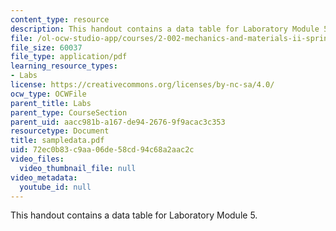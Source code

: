 ```yaml
---
content_type: resource
description: This handout contains a data table for Laboratory Module 5.
file: /ol-ocw-studio-app/courses/2-002-mechanics-and-materials-ii-spring-2004/72ec0b83c9aa06de58cd94c68a2aac2c_sampledata.pdf
file_size: 60037
file_type: application/pdf
learning_resource_types:
- Labs
license: https://creativecommons.org/licenses/by-nc-sa/4.0/
ocw_type: OCWFile
parent_title: Labs
parent_type: CourseSection
parent_uid: aacc981b-a167-de94-2676-9f9acac3c353
resourcetype: Document
title: sampledata.pdf
uid: 72ec0b83-c9aa-06de-58cd-94c68a2aac2c
video_files:
  video_thumbnail_file: null
video_metadata:
  youtube_id: null
---
```

This handout contains a data table for Laboratory Module 5.